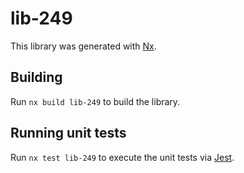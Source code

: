 # lib-249

This library was generated with [Nx](https://nx.dev).

## Building

Run `nx build lib-249` to build the library.

## Running unit tests

Run `nx test lib-249` to execute the unit tests via [Jest](https://jestjs.io).
